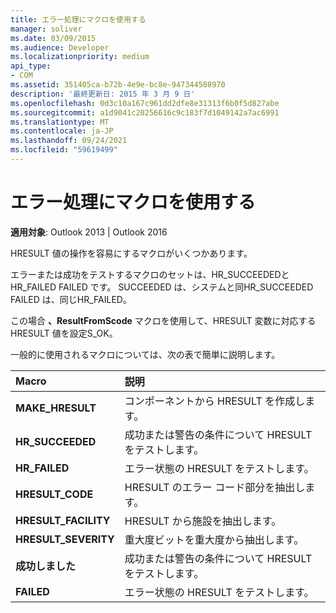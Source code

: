 ```yaml
---
title: エラー処理にマクロを使用する
manager: soliver
ms.date: 03/09/2015
ms.audience: Developer
ms.localizationpriority: medium
api_type:
- COM
ms.assetid: 351405ca-b72b-4e9e-bc8e-947344588970
description: '最終更新日: 2015 年 3 月 9 日'
ms.openlocfilehash: 0d3c10a167c961dd2dfe8e31313f6b0f5d827abe
ms.sourcegitcommit: a1d9041c20256616c9c183f7d1049142a7ac6991
ms.translationtype: MT
ms.contentlocale: ja-JP
ms.lasthandoff: 09/24/2021
ms.locfileid: "59619499"
---
```

# <a name="using-macros-for-error-handling"></a>エラー処理にマクロを使用する

  
  
**適用対象**: Outlook 2013 | Outlook 2016 
  
HRESULT 値の操作を容易にするマクロがいくつかあります。
  
エラーまたは成功をテストするマクロのセットは、HR_SUCCEEDEDとHR_FAILED FAILED です。 SUCCEEDED は、システムと同HR_SUCCEEDED FAILED は、同じHR_FAILED。
  
この場合 **、ResultFromScode** マクロを使用して、HRESULT 変数に対応する HRESULT 値を設定S_OK。 
  
一般的に使用されるマクロについては、次の表で簡単に説明します。
  
|**Macro**|**説明**|
|:-----|:-----|
|**MAKE_HRESULT** <br/> |コンポーネントから HRESULT を作成します。  <br/> |
|**HR_SUCCEEDED** <br/> |成功または警告の条件について HRESULT をテストします。  <br/> |
|**HR_FAILED** <br/> |エラー状態の HRESULT をテストします。  <br/> |
|**HRESULT_CODE** <br/> |HRESULT のエラー コード部分を抽出します。  <br/> |
|**HRESULT_FACILITY** <br/> |HRESULT から施設を抽出します。  <br/> |
|**HRESULT_SEVERITY** <br/> |重大度ビットを重大度から抽出します。  <br/> |
|**成功しました** <br/> |成功または警告の条件について HRESULT をテストします。  <br/> |
|**FAILED** <br/> |エラー状態の HRESULT をテストします。  <br/> |
   


